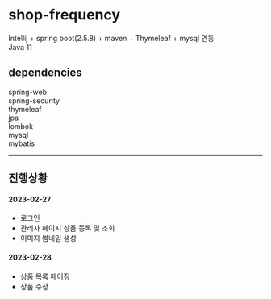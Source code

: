 # shop-frequency
Intellij + spring boot(2.5.8) + maven + Thymeleaf + mysql 연동  
Java 11 

## dependencies
spring-web  
spring-security  
thymeleaf  
jpa  
lombok  
mysql  
mybatis  

---

## 진행상황
#### 2023-02-27
- 로그인
- 관리자 페이지 상품 등록 및 조회
- 이미지 썸네일 생성

#### 2023-02-28  
- 상품 목록 페이징
- 상품 수정
